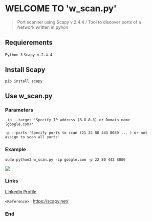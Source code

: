 # WELCOME TO 'w_scan.py'
> Port scanner using Scapy v.2.4.4 / Tool to discover ports of a Network written in pyhon

## Requierements
`Python 3`
`Scapy v.2.4.4`

## Install Scapy
    pip install scapy

## Use w_scan.py
### Parameters
`-ip --target 'Specify IP address (8.8.8.8) or Domain name (google.com)'`

`-p --ports 'Specify ports to scan (21 22 80 443 8080 ... ) or not assign to scan all ports'`

### Example
    sudo python3 w_scan.py -ip google.com -p 22 80 443 8080

![](https://media-exp1.licdn.com/dms/image/C4E22AQG-P9XIadyvzA/feedshare-shrink_2048_1536/0/1658505602081?e=1661385600&v=beta&t=7M-DxKvvviTB5P_G6oo6f5SY0qswQ-pZnSy1O1fepJ8)


### Links

[LinkedIn Profile](https://www.linkedin.com/in/walther-galan-vite-700932235/ "Perfil Linkdln")

`<Reference>` : <https://scapy.net/>

### End
